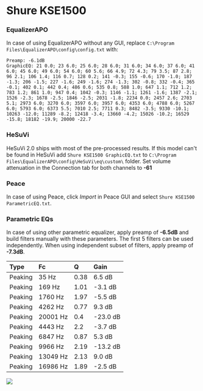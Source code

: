 # Shure KSE1500

### EqualizerAPO
In case of using EqualizerAPO without any GUI, replace `C:\Program Files\EqualizerAPO\config\config.txt`
with:
```
Preamp: -6.1dB
GraphicEQ: 21 0.0; 23 6.0; 25 6.0; 28 6.0; 31 6.0; 34 6.0; 37 6.0; 41 6.0; 45 6.0; 49 6.0; 54 6.0; 60 5.6; 66 4.9; 72 4.3; 79 3.5; 87 2.8; 96 2.1; 106 1.4; 116 0.7; 128 0.2; 141 -0.3; 155 -0.6; 170 -1.0; 187 -1.3; 206 -1.5; 227 -1.6; 249 -1.6; 274 -1.3; 302 -0.8; 332 -0.4; 365 -0.1; 402 0.1; 442 0.4; 486 0.6; 535 0.8; 588 1.0; 647 1.1; 712 1.2; 783 1.2; 861 1.0; 947 0.4; 1042 -0.3; 1146 -1.1; 1261 -1.6; 1387 -2.1; 1526 -2.3; 1678 -2.5; 1846 -2.5; 2031 -1.8; 2234 0.0; 2457 2.6; 2703 5.1; 2973 6.0; 3270 6.0; 3597 6.0; 3957 6.0; 4353 6.0; 4788 6.0; 5267 6.0; 5793 6.0; 6373 5.5; 7010 2.5; 7711 0.3; 8482 -3.5; 9330 -10.1; 10263 -12.0; 11289 -8.2; 12418 -3.4; 13660 -4.2; 15026 -10.2; 16529 -15.8; 18182 -19.9; 20000 -22.7
```

### HeSuVi
HeSuVi 2.0 ships with most of the pre-processed results. If this model can't be found in HeSuVi add
`Shure KSE1500 GraphicEQ.txt` to `C:\Program Files\EqualizerAPO\config\HeSuVi\eq\custom\` folder.
Set volume attenuation in the Connection tab for both channels to **-61**

### Peace
In case of using Peace, click *Import* in Peace GUI and select `Shure KSE1500 ParametricEQ.txt`.

### Parametric EQs
In case of using other parametric equalizer, apply preamp of **-6.5dB** and build filters manually
with these parameters. The first 5 filters can be used independently.
When using independent subset of filters, apply preamp of **-7.3dB**.

| Type    | Fc       |    Q | Gain     |
|:--------|:---------|:-----|:---------|
| Peaking | 35 Hz    | 0.38 | 6.5 dB   |
| Peaking | 169 Hz   | 1.01 | -3.1 dB  |
| Peaking | 1760 Hz  | 1.97 | -5.5 dB  |
| Peaking | 4262 Hz  | 0.77 | 9.3 dB   |
| Peaking | 20001 Hz | 0.4  | -23.0 dB |
| Peaking | 4443 Hz  | 2.2  | -3.7 dB  |
| Peaking | 6847 Hz  | 0.87 | 5.3 dB   |
| Peaking | 9966 Hz  | 2.19 | -13.2 dB |
| Peaking | 13049 Hz | 2.13 | 9.0 dB   |
| Peaking | 16986 Hz | 1.89 | -2.5 dB  |

![](https://raw.githubusercontent.com/jaakkopasanen/AutoEq/master/results/oratory1990/harman_in-ear_2017-1/Shure%20KSE1500/Shure%20KSE1500.png)